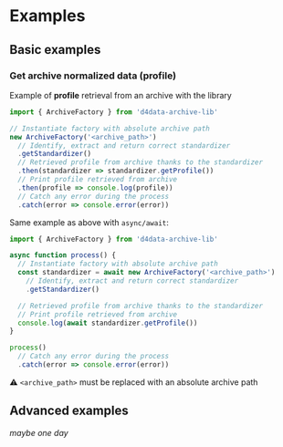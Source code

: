 # Examples

## Basic examples

### Get archive normalized data (profile)

Example of **profile** retrieval from an archive with the library

```typescript
import { ArchiveFactory } from 'd4data-archive-lib'

// Instantiate factory with absolute archive path
new ArchiveFactory('<archive_path>')
  // Identify, extract and return correct standardizer
  .getStandardizer()
  // Retrieved profile from archive thanks to the standardizer
  .then(standardizer => standardizer.getProfile())
  // Print profile retrieved from archive
  .then(profile => console.log(profile))
  // Catch any error during the process
  .catch(error => console.error(error))
```

Same example as above with `async/await`:
```typescript
import { ArchiveFactory } from 'd4data-archive-lib'

async function process() {
  // Instantiate factory with absolute archive path
  const standardizer = await new ArchiveFactory('<archive_path>')
    // Identify, extract and return correct standardizer
    .getStandardizer()

  // Retrieved profile from archive thanks to the standardizer
  // Print profile retrieved from archive
  console.log(await standardizer.getProfile())
}

process()
  // Catch any error during the process
  .catch(error => console.error(error))
```

⚠ `<archive_path>` must be replaced with an absolute archive path

## Advanced examples
*maybe one day*
